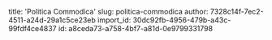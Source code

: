 title: 'Politica Commodica'
slug: politica-commodica
author: 7328c14f-7ec2-4511-a24d-29a1c5ce23eb
import_id: 30dc92fb-4956-479b-a43c-99fdf4ce4837
id: a8ceda73-a758-4bf7-a81d-0e9799331798
